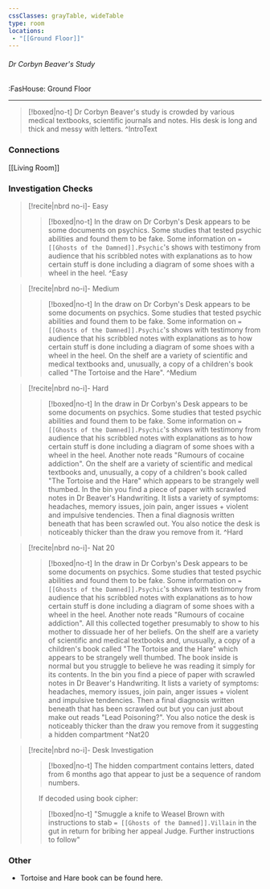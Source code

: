 ```yaml
---
cssClasses: grayTable, wideTable
type: room
locations:
 - "[[Ground Floor]]"
---
```

###### Dr Corbyn Beaver's Study
<span class="sub2">:FasHouse: Ground Floor</span>

---

> [!boxed|no-t]
> Dr Corbyn Beaver's study is crowded by various medical textbooks, scientific journals and notes. His desk is long and thick and messy with letters.
>^IntroText

### Connections
[[Living Room]]

### Investigation Checks

> [!recite|nbrd no-i]- Easy
> <br>
> 
>> [!boxed|no-t]
>> In the draw on Dr Corbyn's Desk appears to be some documents on psychics. Some studies that tested psychic abilities and found them to be fake. Some information on `= [[Ghosts of the Damned]].Psychic`'s shows with testimony from audience that his scribbled notes with explanations as to how certain stuff is done including a diagram of some shoes with a wheel in the heel.
>^Easy

> [!recite|nbrd no-i]- Medium
> <br>
> 
>> [!boxed|no-t]
>> In the draw on Dr Corbyn's Desk appears to be some documents on psychics. Some studies that tested psychic abilities and found them to be fake. Some information on `= [[Ghosts of the Damned]].Psychic`'s shows with testimony from audience that his scribbled notes with explanations as to how certain stuff is done including a diagram of some shoes with a wheel in the heel. On the shelf are a variety of scientific and medical textbooks and, unusually, a copy of a children's book called "The Tortoise and the Hare".
>^Medium

> [!recite|nbrd no-i]- Hard
> <br>
> 
>> [!boxed|no-t]
>> In the draw in Dr Corbyn's Desk appears to be some documents on psychics. Some studies that tested psychic abilities and found them to be fake. Some information on `= [[Ghosts of the Damned]].Psychic`'s shows with testimony from audience that his scribbled notes with explanations as to how certain stuff is done including a diagram of some shoes with a wheel in the heel. Another note reads "Rumours of cocaine addiction". On the shelf are a variety of scientific and medical textbooks and, unusually, a copy of a children's book called "The Tortoise and the Hare" which appears to be strangely well thumbed. In the bin you find a piece of paper with scrawled notes in Dr Beaver's Handwriting. It lists a variety of symptoms: headaches, memory issues, join pain, anger issues + violent and impulsive tendencies. Then a final diagnosis written beneath that has been scrawled out. You also notice the desk is noticeably thicker than the draw you remove from it.
>^Hard

> [!recite|nbrd no-i]- Nat 20
> <br>
> 
>> [!boxed|no-t]
>> In the draw in Dr Corbyn's Desk appears to be some documents on psychics. Some studies that tested psychic abilities and found them to be fake. Some information on `= [[Ghosts of the Damned]].Psychic`'s shows with testimony from audience that his scribbled notes with explanations as to how certain stuff is done including a diagram of some shoes with a wheel in the heel. Another note reads "Rumours of cocaine addiction". All this collected together presumably to show to his mother to dissuade her of her beliefs. On the shelf are a variety of scientific and medical textbooks and, unusually, a copy of a children's book called "The Tortoise and the Hare" which appears to be strangely well thumbed. The book inside is normal but you struggle to believe he was reading it simply for its contents. In the bin you find a piece of paper with scrawled notes in Dr Beaver's Handwriting. It lists a variety of symptoms: headaches, memory issues, join pain, anger issues + violent and impulsive tendencies. Then a final diagnosis written beneath that has been scrawled out but you can just about make out reads "Lead Poisoning?". You also notice the desk is noticeably thicker than the draw you remove from it suggesting a hidden compartment
>^Nat20

> [!recite|nbrd no-i]- Desk Investigation
> <br>
> 
>> [!boxed|no-t]
>> The hidden compartment contains letters, dated from 6 months ago that appear to just be a sequence of random numbers.
>
> $\quad$ If decoded using book cipher:
>> [!boxed|no-t]
>> "Smuggle a knife to Weasel Brown with instructions to stab `= [[Ghosts of the Damned]].Villain` in the gut in return for bribing her appeal Judge. Further instructions to follow"

### Other
- Tortoise and Hare book can be found here.